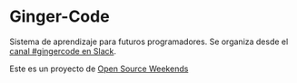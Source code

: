 # Ginger-Code

Sistema de aprendizaje para futuros programadores. Se organiza desde el [canal #gingercode en Slack](https://invitations-osweekends.herokuapp.com/).

Este es un proyecto de [Open Source Weekends](http://www.osweekends.com/)
